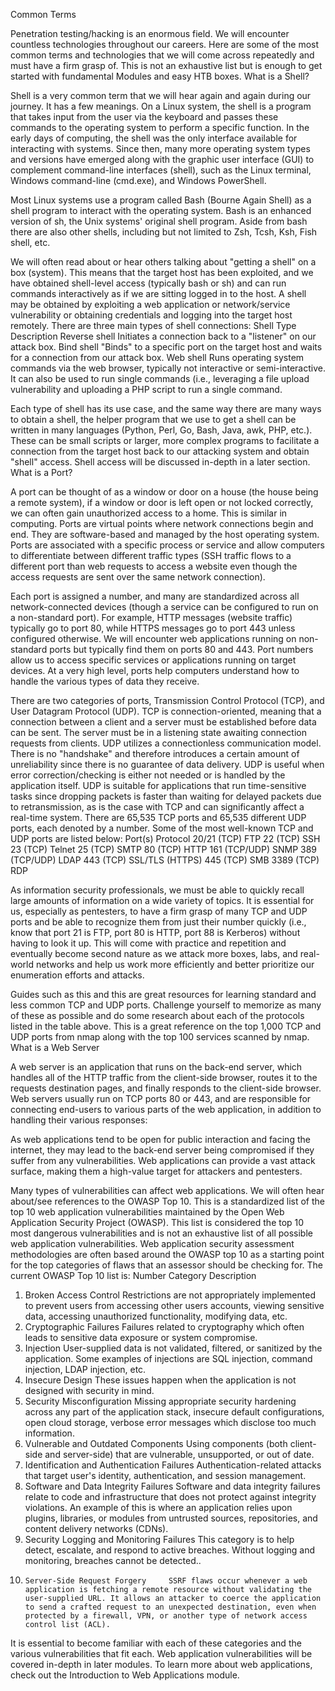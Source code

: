
Common Terms

Penetration testing/hacking is an enormous field. We will encounter countless technologies throughout our careers. Here are some of the most common terms and technologies that we will come across repeatedly and must have a firm grasp of. This is not an exhaustive list but is enough to get started with fundamental Modules and easy HTB boxes.
What is a Shell?

Shell is a very common term that we will hear again and again during our journey. It has a few meanings. On a Linux system, the shell is a program that takes input from the user via the keyboard and passes these commands to the operating system to perform a specific function. In the early days of computing, the shell was the only interface available for interacting with systems. Since then, many more operating system types and versions have emerged along with the graphic user interface (GUI) to complement command-line interfaces (shell), such as the Linux terminal, Windows command-line (cmd.exe), and Windows PowerShell.

Most Linux systems use a program called Bash (Bourne Again Shell) as a shell program to interact with the operating system. Bash is an enhanced version of sh, the Unix systems' original shell program. Aside from bash there are also other shells, including but not limited to Zsh, Tcsh, Ksh, Fish shell, etc.

We will often read about or hear others talking about "getting a shell" on a box (system). This means that the target host has been exploited, and we have obtained shell-level access (typically bash or sh) and can run commands interactively as if we are sitting logged in to the host. A shell may be obtained by exploiting a web application or network/service vulnerability or obtaining credentials and logging into the target host remotely. There are three main types of shell connections:
Shell Type 	Description
Reverse shell 	Initiates a connection back to a "listener" on our attack box.
Bind shell 	"Binds" to a specific port on the target host and waits for a connection from our attack box.
Web shell 	Runs operating system commands via the web browser, typically not interactive or semi-interactive. It can also be used to run single commands (i.e., leveraging a file upload vulnerability and uploading a PHP script to run a single command.

Each type of shell has its use case, and the same way there are many ways to obtain a shell, the helper program that we use to get a shell can be written in many languages (Python, Perl, Go, Bash, Java, awk, PHP, etc.). These can be small scripts or larger, more complex programs to facilitate a connection from the target host back to our attacking system and obtain "shell" access. Shell access will be discussed in-depth in a later section.
What is a Port?

A port can be thought of as a window or door on a house (the house being a remote system), if a window or door is left open or not locked correctly, we can often gain unauthorized access to a home. This is similar in computing. Ports are virtual points where network connections begin and end. They are software-based and managed by the host operating system. Ports are associated with a specific process or service and allow computers to differentiate between different traffic types (SSH traffic flows to a different port than web requests to access a website even though the access requests are sent over the same network connection).

Each port is assigned a number, and many are standardized across all network-connected devices (though a service can be configured to run on a non-standard port). For example, HTTP messages (website traffic) typically go to port 80, while HTTPS messages go to port 443 unless configured otherwise. We will encounter web applications running on non-standard ports but typically find them on ports 80 and 443. Port numbers allow us to access specific services or applications running on target devices. At a very high level, ports help computers understand how to handle the various types of data they receive.

There are two categories of ports, Transmission Control Protocol (TCP), and User Datagram Protocol (UDP).
TCP is connection-oriented, meaning that a connection between a client and a server must be established before data can be sent. The server must be in a listening state awaiting connection requests from clients.
UDP utilizes a connectionless communication model. There is no "handshake" and therefore introduces a certain amount of unreliability since there is no guarantee of data delivery. UDP is useful when error correction/checking is either not needed or is handled by the application itself. UDP is suitable for applications that run time-sensitive tasks since dropping packets is faster than waiting for delayed packets due to retransmission, as is the case with TCP and can significantly affect a real-time system. There are 65,535 TCP ports and 65,535 different UDP ports, each denoted by a number. Some of the most well-known TCP and UDP ports are listed below:
Port(s) 	Protocol
20/21 (TCP) 	FTP
22 (TCP) 	SSH
23 (TCP) 	Telnet
25 (TCP) 	SMTP
80 (TCP) 	HTTP
161 (TCP/UDP) 	SNMP
389 (TCP/UDP) 	LDAP
443 (TCP) 	SSL/TLS (HTTPS)
445 (TCP) 	SMB
3389 (TCP) 	RDP

As information security professionals, we must be able to quickly recall large amounts of information on a wide variety of topics. It is essential for us, especially as pentesters, to have a firm grasp of many TCP and UDP ports and be able to recognize them from just their number quickly (i.e., know that port 21 is FTP, port 80 is HTTP, port 88 is Kerberos) without having to look it up. This will come with practice and repetition and eventually become second nature as we attack more boxes, labs, and real-world networks and help us work more efficiently and better prioritize our enumeration efforts and attacks.

Guides such as this and this are great resources for learning standard and less common TCP and UDP ports. Challenge yourself to memorize as many of these as possible and do some research about each of the protocols listed in the table above. This is a great reference on the top 1,000 TCP and UDP ports from nmap along with the top 100 services scanned by nmap.
What is a Web Server

A web server is an application that runs on the back-end server, which handles all of the HTTP traffic from the client-side browser, routes it to the requests destination pages, and finally responds to the client-side browser. Web servers usually run on TCP ports 80 or 443, and are responsible for connecting end-users to various parts of the web application, in addition to handling their various responses:

As web applications tend to be open for public interaction and facing the internet, they may lead to the back-end server being compromised if they suffer from any vulnerabilities. Web applications can provide a vast attack surface, making them a high-value target for attackers and pentesters.

Many types of vulnerabilities can affect web applications. We will often hear about/see references to the OWASP Top 10. This is a standardized list of the top 10 web application vulnerabilities maintained by the Open Web Application Security Project (OWASP). This list is considered the top 10 most dangerous vulnerabilities and is not an exhaustive list of all possible web application vulnerabilities. Web application security assessment methodologies are often based around the OWASP top 10 as a starting point for the top categories of flaws that an assessor should be checking for. The current OWASP Top 10 list is:
Number 	Category 	Description
1. 	Broken Access Control 	Restrictions are not appropriately implemented to prevent users from accessing other users accounts, viewing sensitive data, accessing unauthorized functionality, modifying data, etc.
2. 	Cryptographic Failures 	Failures related to cryptography which often leads to sensitive data exposure or system compromise.
3. 	Injection 	User-supplied data is not validated, filtered, or sanitized by the application. Some examples of injections are SQL injection, command injection, LDAP injection, etc.
4. 	Insecure Design 	These issues happen when the application is not designed with security in mind.
5. 	Security Misconfiguration 	Missing appropriate security hardening across any part of the application stack, insecure default configurations, open cloud storage, verbose error messages which disclose too much information.
6. 	Vulnerable and Outdated Components 	Using components (both client-side and server-side) that are vulnerable, unsupported, or out of date.
7. 	Identification and Authentication Failures 	Authentication-related attacks that target user's identity, authentication, and session management.
8. 	Software and Data Integrity Failures 	Software and data integrity failures relate to code and infrastructure that does not protect against integrity violations. An example of this is where an application relies upon plugins, libraries, or modules from untrusted sources, repositories, and content delivery networks (CDNs).
9. 	Security Logging and Monitoring Failures 	This category is to help detect, escalate, and respond to active breaches. Without logging and monitoring, breaches cannot be detected..
10. 	Server-Side Request Forgery 	SSRF flaws occur whenever a web application is fetching a remote resource without validating the user-supplied URL. It allows an attacker to coerce the application to send a crafted request to an unexpected destination, even when protected by a firewall, VPN, or another type of network access control list (ACL).

It is essential to become familiar with each of these categories and the various vulnerabilities that fit each. Web application vulnerabilities will be covered in-depth in later modules. To learn more about web applications, check out the Introduction to Web Applications module.

